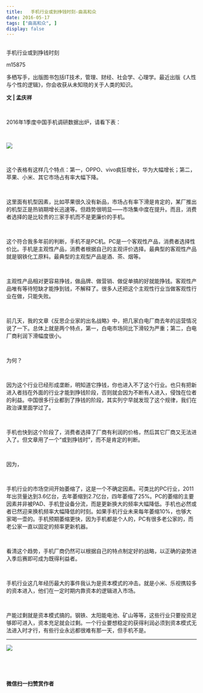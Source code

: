 ```yaml
---
title:   手机行业或到挣钱时刻-曲高和众
date: 2016-05-17
tags: ["曲高和众", ]
display: false
---
```



## 



手机行业或到挣钱时刻




m15875




多栖写手，出版图书包括IT技术，管理、财经、社会学、心理学。最近出版《人性与个性的逻辑》，你会收获从未知晓的关于人类的知识。


**文&nbsp;|&nbsp;孟庆祥**

&nbsp;

2016年1季度中国手机调研数据出炉，请看下表：

&nbsp;

<img data-s="300,640" data-type="jpeg" src="http://mmbiz.qpic.cn/mmbiz/fxGMiaL5Zj1h6yWfKFXiaLMfHWsdfYZKA86eFAkgwzTPNdaJztbUumDjJD6Q9Hf81I1ibDzNjsdsbyT8u3iaQSLdMQ/0?wx_fmt=jpeg" data-ratio="0.447841726618705" data-w=""/>

&nbsp;

这个表格有这样几个特点：第一，OPPO、vivo疯狂增长，华为大幅增长；第二，苹果、小米、其它市场占有率大幅下降。

&nbsp;

这里面有机型因素，比如苹果很久没有新品，市场占有率下滑是肯定的，某厂推出的机型正是热销期增长迅速等。但趋势很明显——市场集中度在提升。而且，消费者选择的是比较贵的三家手机而不是更廉价的手机。

&nbsp;

这个符合我多年前的判断，手机不是PC机。PC是一个客观性产品，消费者选择性价比。手机是主观性产品，消费者根据自己的主观评价选择。最典型的客观性产品就是钢铁化工原料。最典型的主观型产品是酒、茶、烟等。

&nbsp;

主观性产品相对更容易挣钱，做品牌、做营销、做促单搞的好就能挣钱。客观性产品唯有等待短缺才能挣到钱，不解释了。很多人还把这个主观性行业当做客观性行业在做，只能失败。

&nbsp;

前几天，我的文章《反思企业家的出名战略》中，把几家白电厂商去年的运营情况说了一下。总体上就是两个特点，第一，白电市场同比下滑较为严重；第二，白电厂商利润下滑幅度很小。

&nbsp;

为何？

&nbsp;

因为这个行业已经形成垄断，明知道它挣钱，你也进入不了这个行业。也只有把新进入者挡在外面的行业才能到挣钱阶段，否则就会因为不断有人进入，侵蚀在位者的利益。中国很多行业都到了挣钱的阶段，其实列宁早就发现了这个规律，我们在政治课里面学过了。

&nbsp;

手机也快到这个阶段了，消费者选择了厂商有利润的价格，然后其它厂商又无法进入了。但文章用了一个“或到挣钱时”，而不是肯定的判断。

&nbsp;

因为，

&nbsp;

手机行业的市场空间开始萎缩了，这是一个不确定因素。可类比的PC行业，2011年出货量达到3.6亿台，去年萎缩到2.7亿台，四年萎缩了25%。PC的萎缩的主要因素并非被PAD、手机登设备分流，而是更新换大的频率大幅降低。手机也必然或者已然迎来换机频率大幅降低的时刻。如果手机行业未来每年萎缩10%，也够大家喝一壶的。手机预期萎缩更快，因为手机都是个人的，PC有很多老公家的，而老公家一直以固定的频率更新机器。

&nbsp;

看清这个趋势，手机厂商仍然可以根据自己的特点制定好的战略，以正确的姿势进入季后赛即可成为既得利益者。

&nbsp;

手机行业这几年经历最大的事件我认为是资本模式的冲击。就是小米、乐视携较多的资本进入，他们在一定时期内靠资本的逻辑进入市场。

&nbsp;

产能过剩就是资本模式搞的。钢铁、太阳能电池、矿山等等，这些行业只要投资足够即可进入，资本充足就会过剩。一个行业要想稳定的获得利润必须到资本模式无法进入时才行，有些行业永远都很难有那一天，但手机不是。



****

**<img data-s="300,640" data-type="jpeg" src="http://mmbiz.qpic.cn/mmbiz/fxGMiaL5Zj1j8078jfvDtJo7fUS24zfgmfc7nuCJAM6Cic1x9xDX4w4YX0uDaiarWT6uKXbBHsHVrkrzg1qo4ic27Q/0?wx_fmt=jpeg" data-ratio="1" data-w="430"/>**

&nbsp;

&nbsp;




**微信扫一扫赞赏作者**